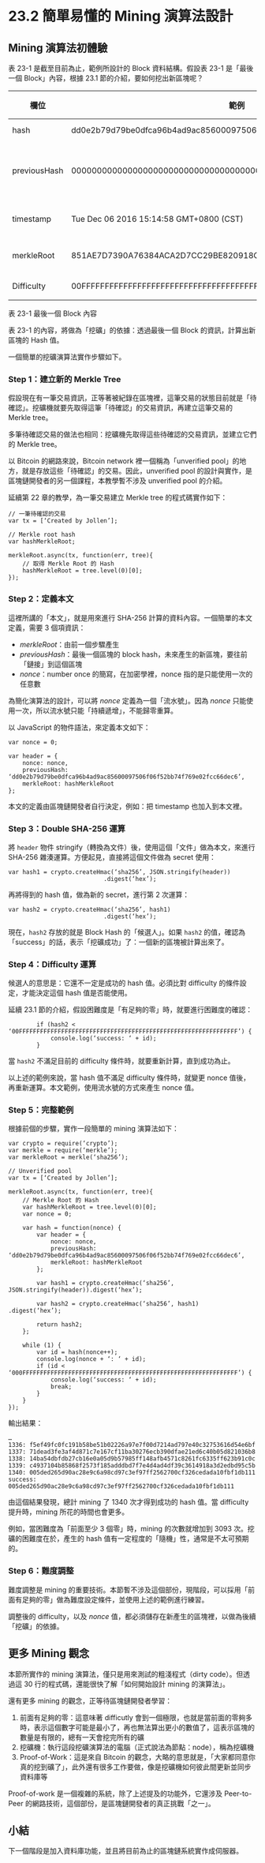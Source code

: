 # 23.2 簡單易懂的 Mining 演算法設計

## Mining 演算法初體驗

表 23-1 是截至目前為止，範例所設計的 Block 資料結構。假設表 23-1 是「最後一個 Block」內容，根據 23.1 節的介紹，要如何挖出新區塊呢？

|欄位       |範例      |用途說明 
|--------|--------|--------
|hash     |dd0e2b79d79be0dfca96b4ad9ac85600097506f06f52bb74f769e02fcc66dec6      |Block Hash
|previousHash       |0000000000000000000000000000000000000000000000000000000000000000 	   |前一個 Block 的 Hash 值
|timestamp     |Tue Dec 06 2016 15:14:58 GMT+0800 (CST)       |區塊建立的時間
|merkleRoot     |851AE7D7390A76384ACA2D7CC29BE820918CA900071FC22F41F5C399BE065558    |區塊的 Merkle Root
|Difficulty     |00FFFFFFFFFFFFFFFFFFFFFFFFFFFFFFFFFFFFFFFFFFFFFFFFFFFFFFFFFFFFFF    |挖礦的困難度

表 23-1 最後一個 Block 內容

表 23-1 的內容，將做為「挖礦」的依據：透過最後一個 Block 的資訊，計算出新區塊的 Hash 值。

一個簡單的挖礦演算法實作步驟如下。

### Step 1：建立新的 Merkle Tree

假設現在有一筆交易資訊，正等著被紀錄在區塊裡，這筆交易的狀態目前就是「待確認」。挖礦機就要先取得這筆「待確認」的交易資訊，再建立這筆交易的 Merkle tree。

多筆待確認交易的做法也相同：挖礦機先取得這些待確認的交易資訊，並建立它們的 Merkle tree。

以 Bitcoin 的網路來說，Bitcoin network 裡一個稱為「unverified pool」的地方，就是存放這些「待確認」的交易。因此，unverified pool 的設計與實作，是區塊鏈開發者的另一個課程，本教學暫不涉及 unverified pool 的介紹。

延續第 22 章的教學，為一筆交易建立 Merkle tree 的程式碼實作如下：

```
// 一筆待確認的交易
var tx = [‘Created by Jollen’];

// Merkle root hash
var hashMerkleRoot;

merkleRoot.async(tx, function(err, tree){
    // 取得 Merkle Root 的 Hash
    hashMerkleRoot = tree.level(0)[0];
});
```

### Step 2：定義本文

這裡所講的「本文」，就是用來進行 SHA-256 計算的資料內容。一個簡單的本文定義，需要 3 個項資訊：

* *merkleRoot*：由前一個步驟產生
* *previousHash*：最後一個區塊的 block hash，未來產生的新區塊，要往前「鏈接」到這個區塊
* *nonce*：number once 的簡寫，在加密學裡，nonce 指的是只能使用一次的任意數

為簡化演算法的設計，可以將 *nonce* 定義為一個「流水號」。因為 *nonce* 只能使用一次，所以流水號只能「持續遞增」，不能歸零重算。

以 JavaScript 的物件語法，來定義本文如下：

```
var nonce = 0;

var header = {
	nonce: nonce,
	previousHash: ‘dd0e2b79d79be0dfca96b4ad9ac85600097506f06f52bb74f769e02fcc66dec6’,
	merkleRoot: hashMerkleRoot
};
```

本文的定義由區塊鏈開發者自行決定，例如：把 timestamp 也加入到本文裡。

### Step 3：Double SHA-256 運算

將 ```header``` 物件 stringify（轉換為文件）後，使用這個「文件」做為本文，來進行 SHA-256 雜湊運算。方便起見，直接將這個文件做為 secret 使用：

```
var hash1 = crypto.createHmac(‘sha256’, JSON.stringify(header))
		                   .digest(‘hex’);
```

再將得到的 hash 值，做為新的 secret，進行第 2 次運算：

```
var hash2 = crypto.createHmac(‘sha256’, hash1)
		                   .digest(‘hex’);
```

現在，```hash2``` 存放的就是 Block Hash 的「候選人」。如果 ```hash2``` 的值，確認為「success」的話，表示「挖礦成功」了：一個新的區塊被計算出來了。

### Step 4：Difficulty 運算

候選人的意思是：它還不一定是成功的 hash 值。必須比對 difficulty 的條件設定，才能決定這個 hash 值是否能使用。

延續 23.1 節的介紹，假設困難度是「有足夠的零」時，就要進行困難度的確認：

```
		if (hash2 < ‘00FFFFFFFFFFFFFFFFFFFFFFFFFFFFFFFFFFFFFFFFFFFFFFFFFFFFFFFFFFFFFF’) {
			console.log(‘success: ‘ + id);
		}
```

當 ```hash2``` 不滿足目前的 difficulty 條件時，就要重新計算，直到成功為止。

以上述的範例來說，當 hash 值不滿足 difficulty 條件時，就變更 nonce 值後，再重新運算。本文範例，使用流水號的方式來產生 nonce 值。

### Step 5：完整範例

根據前個的步驟，實作一段簡單的 mining 演算法如下：

```
var crypto = require(‘crypto’);
var merkle = require(‘merkle’);
var merkleRoot = merkle(‘sha256’);

// Unverified pool
var tx = [‘Created by Jollen’];

merkleRoot.async(tx, function(err, tree){
    // Merkle Root 的 Hash
    var hashMerkleRoot = tree.level(0)[0];
    var nonce = 0;

    var hash = function(nonce) {
	    var header = {
			nonce: nonce,
			previousHash: ‘dd0e2b79d79be0dfca96b4ad9ac85600097506f06f52bb74f769e02fcc66dec6’,
			merkleRoot: hashMerkleRoot
	    };

		var hash1 = crypto.createHmac(‘sha256’, JSON.stringify(header)).digest(‘hex’);

		var hash2 = crypto.createHmac(‘sha256’, hash1)	.digest(‘hex’);

		return hash2;
    };

    while (1) {
    	var id = hash(nonce++);
    	console.log(nonce + ‘: ‘ + id);
		if (id < ‘000FFFFFFFFFFFFFFFFFFFFFFFFFFFFFFFFFFFFFFFFFFFFFFFFFFFFFFFFFFFFF’) {
			console.log(‘success: ‘ + id);
			break;
		}
    }
});
```

輸出結果：

```
…
1336: f5ef49fc0fc191b58be51b02226a97e7f00d7214ad797e40c32753616d54e6bf
1337: 71dead3fe3af4d871c7e167cf11ba30276ecb390dfae21ed6c40b05d821036b8
1338: 14ba54dbfdb27cb16e0a05d9b57985ff148afb4571c8261fc6335ff623b91c0c
1339: c4937104b85868f2573f185adddbd7f7e4d4ad4df39c3614918a3d2edbd95c5b
1340: 005ded265d90ac28e9c6a98cd97c3ef97ff2562700cf326cedada10fbf1db111
success: 005ded265d90ac28e9c6a98cd97c3ef97ff2562700cf326cedada10fbf1db111
```

由這個結果發現，總計 mining 了 1340 次才得到成功的 hash 值。當 difficulty 提升時，mining 所花的時間也會更多。

例如，當困難度為「前面至少 3 個零」時，mining 的次數就增加到 3093 次。挖礦的困難度在於，產生的 hash 值有一定程度的「隨機」性，通常是不太可預期的。

### Step 6：難度調整

難度調整是 mining 的重要技術。本節暫不涉及這個部份，現階段，可以採用「前面有足夠的零」做為難度設定條件，並使用上述的範例進行練習。

調整後的 difficulty，以及 *nonce* 值，都必須儲存在新產生的區塊裡，以做為後續「挖礦」的依據。

## 更多 Mining 觀念

本節所實作的 mining 演算法，僅只是用來測試的粗淺程式（dirty code）。但透過這 30 行的程式碼，還能很快了解「如何開始設計 mining 的演算法」。

還有更多 mining 的觀念，正等待區塊鏈開發者學習：

1. 前面有足夠的零：這意味著 difficutly 會到一個極限，也就是當前面的零夠多時，表示這個數字可能是最小了，再也無法算出更小的數值了，這表示區塊的數量是有限的，總有一天會挖完所有的礦
2. 挖礦機：執行這段挖礦演算法的電腦（正式說法為節點：node），稱為挖礦機
3. Proof-of-Work：這是來自 Bitcoin 的觀念，大略的意思就是，「大家都同意你真的挖到礦了」，此外還有很多工作要做，像是挖礦機如何彼此間更新並同步資料庫等

Proof-of-work 是一個複雜的系統，除了上述提及的功能外，它還涉及 Peer-to-Peer 的網路技術，這個部份，是區塊鏈開發者的真正挑戰「之一」。

## 小結

下一個階段是加入資料庫功能，並且將目前為止的區塊鏈系統實作成伺服器。





